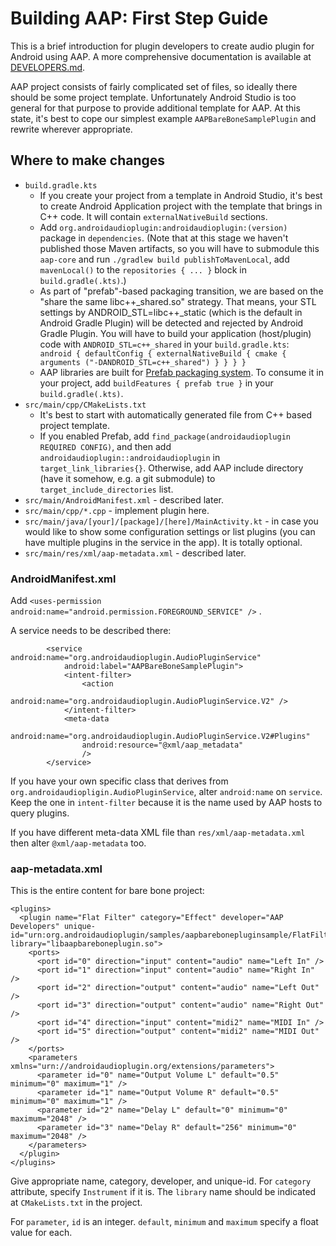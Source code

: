 
# Building AAP: First Step Guide

This is a brief introduction for plugin developers to create audio plugin
for Android using AAP. A more comprehensive documentation is available at [DEVELOPERS.md](DEVELOPERS.md).

AAP project consists of fairly complicated set of files, so ideally there
should be some project template. Unfortunately Android Studio is too general
for that purpose to provide additional template for AAP. At this state,
it's best to cope our simplest example `AAPBareBoneSamplePlugin` and
rewrite wherever appropriate.

## Where to make changes

- `build.gradle.kts`
  - If you create your project from a template in Android Studio, it's best to create
    Android Application project with the template that brings in C++ code. It will
    contain `externalNativeBuild` sections.
  - Add `org.androidaudioplugin:androidaudioplugin:(version)` package in `dependencies`.
    (Note that at this stage we haven't published those Maven artifacts, so you will
    have to submodule this `aap-core` and run
    `./gradlew build publishToMavenLocal`, add `mavenLocal()` to the
    `repositories { ... }` block in `build.gradle(.kts)`.)
  - As part of "prefab"-based packaging transition, we are based on the
    "share the same libc++_shared.so" strategy. That means, your STL settings
    by ANDROID_STL=libc++_static (which is the default in Android Gradle Plugin)
    will be detected and rejected by Android Gradle Plugin. You will have to build
    your application (host/plugin) code with `ANDROID_STL=c++_shared` in your
    `build.gradle.kts`: ` android { defaultConfig { externalNativeBuild { cmake { arguments ("-DANDROID_STL=c++_shared") } } } }`
  - AAP libraries are built for [Prefab packaging system](https://developer.android.com/studio/build/dependencies?agpversion=4.1#native-dependencies-aars).
    To consume it in your project, add `buildFeatures { prefab true }` in your `build.gradle(.kts)`.
- `src/main/cpp/CMakeLists.txt`
  - It's best to start with automatically generated file from C++ based
    project template.
  - If you enabled Prefab, add `find_package(androidaudioplugin REQUIRED CONFIG)`,
    and then add `androidaudioplugin::androidaudioplugin` in `target_link_libraries{}`.
    Otherwise, add AAP include directory (have it somehow, e.g. a git submodule) to `target_include_directories` list.
- `src/main/AndroidManifest.xml` - described later.
- `src/main/cpp/*.cpp` - implement plugin here.
- `src/main/java/[your]/[package]/[here]/MainActivity.kt` - in case 
  you would like to show some configuration settings or list plugins
  (you can have multiple plugins in the service in the app). It is totally optional.
- `src/main/res/xml/aap-metadata.xml` - described later.


### AndroidManifest.xml

Add `<uses-permission android:name="android.permission.FOREGROUND_SERVICE" />` .

A service needs to be described there:

```
        <service android:name="org.androidaudioplugin.AudioPluginService"
            android:label="AAPBareBoneSamplePlugin">
            <intent-filter>
                <action
                    android:name="org.androidaudioplugin.AudioPluginService.V2" />
            </intent-filter>
            <meta-data
                android:name="org.androidaudioplugin.AudioPluginService.V2#Plugins"
                android:resource="@xml/aap_metadata"
                />
        </service>
```

If you have your own specific class that derives from 
`org.androidaudiopligin.AudioPluginService`, alter `android:name` on
`service`. Keep the one in `intent-filter` because it is the name used
by AAP hosts to query plugins.

If you have different meta-data XML file than `res/xml/aap-metadata.xml`
then alter `@xml/aap-metadata` too.

### aap-metadata.xml

This is the entire content for bare bone project:

```
<plugins>
  <plugin name="Flat Filter" category="Effect" developer="AAP Developers" unique-id="urn:org.androidaudioplugin/samples/aapbarebonepluginsample/FlatFilter" library="libaapbareboneplugin.so">
    <ports>
      <port id="0" direction="input" content="audio" name="Left In" />
      <port id="1" direction="input" content="audio" name="Right In" />
      <port id="2" direction="output" content="audio" name="Left Out" />
      <port id="3" direction="output" content="audio" name="Right Out" />
      <port id="4" direction="input" content="midi2" name="MIDI In" />
      <port id="5" direction="output" content="midi2" name="MIDI Out" />
    </ports>
    <parameters xmlns="urn://androidaudioplugin.org/extensions/parameters">
      <parameter id="0" name="Output Volume L" default="0.5" minimum="0" maximum="1" />
      <parameter id="1" name="Output Volume R" default="0.5" minimum="0" maximum="1" />
      <parameter id="2" name="Delay L" default="0" minimum="0" maximum="2048" />
      <parameter id="3" name="Delay R" default="256" minimum="0" maximum="2048" />
    </parameters>
  </plugin>
</plugins>
```

Give appropriate name, category, developer, and unique-id.
For `category` attribute, specify `Instrument` if it is.
The `library` name should be indicated at `CMakeLists.txt` in the project.

For `parameter`, `id` is an integer.
`default`, `minimum` and `maximum` specify a float value for each.

